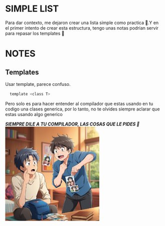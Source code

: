 # SIMPLE LIST
Para dar contexto, me dejaron crear una lista simple como practica 📖.Y 
en el primer intento de crear esta estructura, tengo unas notas podrian servir para repasar los templates 🧔
# NOTES
## Templates
Usar template, parece confuso.
```c
  template <class T>
```
Pero solo es para hacer entender al compilador que estas usando en tu codigo
 una clases generica, por lo tanto, no te olvides siempre aclarar que estas usando
 algo generico  
   
***SIEMPRE DILE A TU COMPILADOR, LAS COSAS QUE LE PIDES 🐾***  
<img src = ".\static\img\TS.jpg" alt="Template" width="300">
